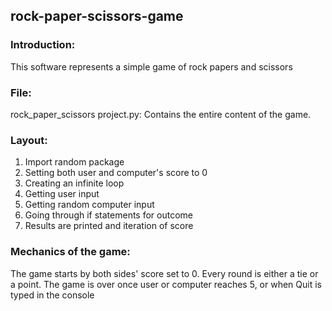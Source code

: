 ## rock-paper-scissors-game

### Introduction:
This software represents a simple game of rock papers and scissors 

### File:
rock_paper_scissors project.py: Contains the entire content of the game.


### Layout:
1) Import random package
2) Setting both user and computer's score to 0
3) Creating an infinite loop
4) Getting user input
5) Getting random computer input
6) Going through if statements for outcome
7) Results are printed and iteration of score

### Mechanics of the game:
The game starts by both sides' score set to 0.
Every round is either a tie or a point.
The game is over once user or computer reaches 5, or when Quit is typed in the console
